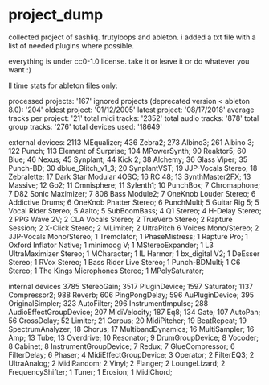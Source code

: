 # project_dump
collected project of sashliq. frutyloops and ableton. i added a txt file with a list of needed plugins where possible.

everything is under cc0-1.0 license. take it or leave it or do 
whatever you want :)


ll time stats for ableton files only:


processed projects: '167'
ignored projects (deprecated version < ableton 8.0): '204'
oldest project: '01/12/2005'
latest project: '08/17/2018'
average tracks per project: '21'
total midi tracks: '2352'
total audio tracks: '878'
total group tracks: '276'
total devices used: '18649'


external devices:
2113 MEqualizer; 436 Zebra2; 273 Albino3; 261 Albino 3; 122 Punch; 113 Element of Surprise; 104 MPowerSynth; 90 Reaktor5; 60 Blue; 46 Nexus; 45 Synplant; 44 Kick 2; 38 Alchemy; 36 Glass Viper; 35 Punch-BD; 30 dblue_Glitch_v1_3; 20 SynplantVST; 19 JJP-Vocals Stereo; 18 Zebralette; 17 Dark Star Modular 4OSC; 16 RC 48; 13 SynthMaster2FX; 13 Massive; 12 Go2; 11 Omnisphere; 11 Sylenth1; 10 PunchBox; 7 Chromaphone; 7 D82 Sonic Maximizer; 7 808 Bass Module2; 7 OneKnob Louder Stereo; 6 Addictive Drums; 6 OneKnob Phatter Stereo; 6 PunchMulti; 5 Guitar Rig 5; 5 Vocal Rider Stereo; 5 Aalto; 5 SubBoomBass; 4 Q1 Stereo; 4 H-Delay Stereo; 2 PPG Wave 2V; 2 CLA Vocals Stereo; 2 TrueVerb Stereo; 2 Rapture Session; 2 X-Click Stereo; 2 MLimiter; 2 UltraPitch 6 Voices Mono/Stereo; 2 JJP-Vocals Mono/Stereo; 1 Tremolator; 1 PhaseMistress; 1 Rapture Pro; 1 Oxford Inflator Native; 1 minimoog V; 1 MStereoExpander; 1 L3 UltraMaximizer Stereo; 1 MCharacter; 1 IL Harmor; 1 bx_digital V2; 1 DeEsser Stereo; 1 RVox Stereo; 1 Bass Rider Live Stereo; 1 Punch-BDMulti; 1 C6 Stereo; 1 The Kings Microphones Stereo; 1 MPolySaturator; 

internal devices
3785 StereoGain; 3517 PluginDevice; 1597 Saturator; 1137 Compressor2; 988 Reverb; 606 PingPongDelay; 596 AuPluginDevice; 395 OriginalSimpler; 323 AutoFilter; 296 InstrumentImpulse; 288 AudioEffectGroupDevice; 207 MidiVelocity; 187 Eq8; 134 Gate; 107 AutoPan; 56 CrossDelay; 52 Limiter; 21 Corpus; 20 MidiPitcher; 19 BeatRepeat; 19 SpectrumAnalyzer; 18 Chorus; 17 MultibandDynamics; 16 MultiSampler; 16 Amp; 13 Tube; 13 Overdrive; 10 Resonator; 9 DrumGroupDevice; 8 Vocoder; 8 Cabinet; 8 InstrumentGroupDevice; 7 Redux; 7 GlueCompressor; 6 FilterDelay; 6 Phaser; 4 MidiEffectGroupDevice; 3 Operator; 2 FilterEQ3; 2 UltraAnalog; 2 MidiRandom; 2 Vinyl; 2 Flanger; 2 LoungeLizard; 2 FrequencyShifter; 1 Tuner; 1 Erosion; 1 MidiChord; 
